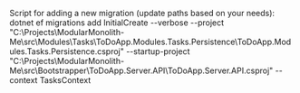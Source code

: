 Script for adding a new migration (update paths based on your needs):
dotnet ef migrations add InitialCreate --verbose --project "C:\Projects\ModularMonolith-Me\src\Modules\Tasks\ToDoApp.Modules.Tasks.Persistence\ToDoApp.Modules.Tasks.Persistence.csproj" --startup-project "C:\Projects\ModularMonolith-Me\src\Bootstrapper\ToDoApp.Server.API\ToDoApp.Server.API.csproj" --context TasksContext